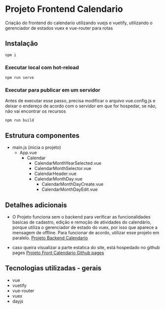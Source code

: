 # Projeto Frontend Calendario
Criação do frontend do calendario utilizando vuejs e vuetify, utilizando o gerenciador de estados vuex e vue-router para rotas

## Instalação
```
npm i
```

### Executar local com hot-reload
```
npm run serve
```

### Executar para publicar em um servidor
Antes de executar esse passo, precisa modificar o arquivo vue.config.js e deixar o endereço de acordo com o servidor em que for hospedar, se não, não vai encontrar os recursos
```
npm run build
```

## Estrutura componentes
- main.js (inicia o projeto)
    - App.vue
        - Calendar
            - CalendarMonthYearSelected.vue
            - CalendarMonthSelector.vue
            - CalendarHeader.vue
            - CalendarMonthDay.vue
                - CalendarMonthDayCreate.vue
                - CalendarMonthDayEdit.vue

## Detalhes adicionais
- O Projeto funciona sem o backend para verificar as funcionalidades basicas de cadastro, edição e remoção de atividades do calendário, porque utiliza o gerenciador de estado do vuex, por isso que aparece a mensagem de offline. Para funcionar de acordo, utilizar esse projeto em paralelo.
[Projeto Backend Calendario](https://github.com/arodri19/calendar_test_backend)

- caso queira visualizar a parte estatica do site, está hospedado no github pages
[Projeto Front Calendario Github pages](https://arodri19.github.io/calendar_test/#/)

## Tecnologias utilizadas - gerais
- vue
- vuetify
- vue-router
- vuex
- dayjs
